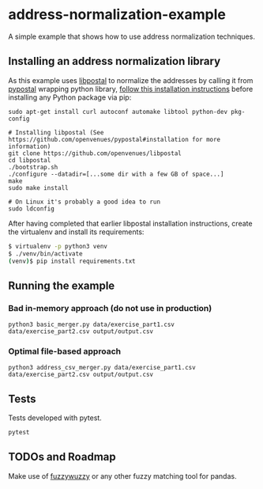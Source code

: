 # address-normalization-example
A simple example that shows how to use address normalization techniques.

## Installing an address normalization library

As this example uses [libpostal](https://github.com/openvenues/pypostal) to normalize the addresses by
calling it from [pypostal](https://github.com/openvenues/pypostal) wrapping python library, 
[follow this installation instructions](https://github.com/openvenues/pypostal#installation) before installing any Python package via pip:

```
sudo apt-get install curl autoconf automake libtool python-dev pkg-config

# Installing libpostal (See https://github.com/openvenues/pypostal#installation for more information)
git clone https://github.com/openvenues/libpostal
cd libpostal
./bootstrap.sh
./configure --datadir=[...some dir with a few GB of space...]
make
sudo make install

# On Linux it's probably a good idea to run
sudo ldconfig
```

After having completed that earlier libpostal installation instructions, create the virtualenv and install its requirements:

```sh
$ virtualenv -p python3 venv
$ ./venv/bin/activate
(venv)$ pip install requirements.txt
```

## Running the example

### Bad in-memory approach (do not use in production)

```python3
python3 basic_merger.py data/exercise_part1.csv data/exercise_part2.csv output/output.csv
```

### Optimal file-based approach

```python3
python3 address_csv_merger.py data/exercise_part1.csv data/exercise_part2.csv output/output.csv
```


## Tests

Tests developed with pytest.

```sh
pytest
```

## TODOs and Roadmap

Make use of [fuzzywuzzy](http://jonathansoma.com/lede/algorithms-2017/classes/fuzziness-matplotlib/fuzzing-matching-in-pandas-with-fuzzywuzzy/)
or any other fuzzy matching tool for pandas.